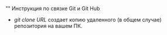 "" Инструкция по связке Git и Git Hub

- _git clone URL_ создает копию удаленного (в общем случае) репозитория на вашем ПК. 